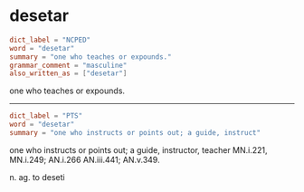 # desetar

``` toml
dict_label = "NCPED"
word = "desetar"
summary = "one who teaches or expounds."
grammar_comment = "masculine"
also_written_as = ["desetar"]
```

one who teaches or expounds.

--------------------

``` toml
dict_label = "PTS"
word = "desetar"
summary = "one who instructs or points out; a guide, instruct"
```

one who instructs or points out; a guide, instructor, teacher MN.i.221, MN.i.249; AN.i.266 AN.iii.441; AN.v.349.

n. ag. to deseti

